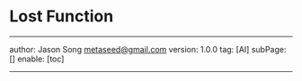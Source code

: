 # Lost Function
---
author: Jason Song <metaseed@gmail.com>
version: 1.0.0
tag: [AI]
subPage: []
enable: [toc]

---

